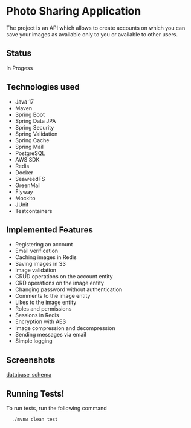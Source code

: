 # Photo Sharing Application
The project is an API which allows to create accounts on which you can save your images as available only to you or available to other users. 


## Status
In Progess


## Technologies used

- Java 17
- Maven
- Spring Boot
- Spring Data JPA
- Spring Security
- Spring Validation
- Spring Cache
- Spring Mail
- PostgreSQL
- AWS SDK
- Redis
- Docker
- SeaweedFS
- GreenMail
- Flyway
- Mockito
- JUnit
- Testcontainers


## Implemented Features

- Registering an account
- Email verification
- Caching images in Redis
- Saving images in S3
- Image validation
- CRUD operations on the account entity
- CRD operations on the image entity
- Changing password without authentication
- Comments to the image entity
- Likes to the image entity
- Roles and permissions
- Sessions in Redis
- Encryption with AES 
- Image compression and decompression
- Sending messages via email
- Simple logging


## Screenshots

[database_schema](https://github.com/danielbukowski/photo-sharing-application/assets/82054911/a74ee6c0-481d-47f0-b92d-74e1f2dec55d)


## Running Tests!


To run tests, run the following command

```bash
  ./mvnw clean test
```
